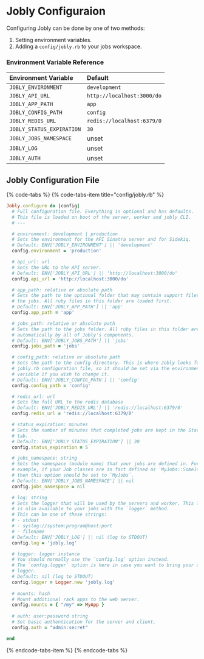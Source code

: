 # Jobly Configuraion

Configuring Jobly can be done by one of two methods:

1. Setting environment variables.
2. Adding a `config/jobly.rb` to your jobs workspace.

### Environment Variable Reference

| Environment Variable | Default |
| :--- | :--- |
| `JOBLY_ENVIRONMENT` | `development` |
| `JOBLY_API_URL` | `http://localhost:3000/do` |
| `JOBLY_APP_PATH` | `app` |
| `JOBLY_CONFIG_PATH` | `config` |
| `JOBLY_REDIS_URL` | `redis://localhost:6379/0` |
| `JOBLY_STATUS_EXPIRATION` | `30` |
| `JOBLY_JOBS_NAMESPACE` | unset |
| `JOBLY_LOG` | unset |
| `JOBLY_AUTH` | unset |

## Jobly Configuration File

{% code-tabs %}
{% code-tabs-item title="config/jobly.rb" %}
```ruby
Jobly.configure do |config|
  # Full configuration file. Everything is optional and has defaults.
  # This file is loaded on boot of the server, worker and jobly CLI.
  # ---

  # environment: development | production
  # Sets the environment for the API Sinatra server and for Sidekiq.
  # Default: ENV['JOBLY_ENVIRONMENT'] || 'development'
  config.environment = 'production'

  # api_url: url
  # Sets the URL to the API server.
  # Default: ENV['JOBLY_API_URL'] || 'http://localhost:3000/do'
  config.api_url = 'http://localhost:3000/do'

  # app_path: relative or absolute path
  # Sets the path to the optional folder that may contain support files for
  # the jobs. All ruby files in this folder are loaded first.
  # Default: ENV['JOBLY_APP_PATH'] || 'app'
  config.app_path = 'app'

  # jobs_path: relative or absolute path
  # Sets the path to the jobs folder. All ruby files in this folder are loaded
  # automatically by all of Jobly's components.
  # Default: ENV['JOBLY_JOBS_PATH'] || 'jobs'
  config.jobs_path = 'jobs'

  # config_path: relative or absolute path
  # Sets the path to the config directory. This is where Jobly looks for this
  # jobly.rb configuration file, so it should be set via the environment
  # variable if you wish to change it.
  # Default: ENV['JOBLY_CONFIG_PATH'] || 'config'
  config.config_path = 'config'

  # redis_url: url
  # Sets the full URL to the redis database
  # Default: ENV['JOBLY_REDIS_URL'] || 'redis://localhost:6379/0'
  config.redis_url = 'redis://localhost:6379/0'

  # status_expiration: minutes
  # Sets the number of minutes that completed jobs are kept in the Statuses
  # tab.
  # Default: ENV['JOBLY_STATUS_EXPIRATION'] || 30
  config.status_expiration = 5

  # jobs_namespace: string
  # Sets the namespace (module name) that your jobs are defined in. For 
  # example, if your Job classes are in fact defined as `MyJobs::SomeJob` 
  # then this option should be set to `MyJobs`.
  # Default: ENV['JOBLY_JOBS_NAMESPACE'] || nil
  config.jobs_namespace = nil

  # log: string
  # Sets the logger that will be used by the servers and worker. This logger
  # is also available to your jobs with the `logger` method.
  # This can be one of these strings:
  # - stdout
  # - syslog://system:program@host:port
  # - filename
  # Default: ENV['JOBLY_LOG'] || nil (log to STDOUT)
  config.log = 'jobly.log'

  # logger: logger instance
  # You should normally use the `config.log` option instead.
  # The `config.logger` option is here in case you want to bring your own 
  # logger. 
  # Default: nil (log to STDOUT)
  config.logger = Logger.new 'jobly.log'
  
  # mounts: hash
  # Mount additional rack apps to the web server.
  config.mounts = { "/my" => MyApp }
  
  # auth: user:password string
  # Set basic authentication for the server and client.
  config.auth = "admin:secret"

end
```
{% endcode-tabs-item %}
{% endcode-tabs %}

